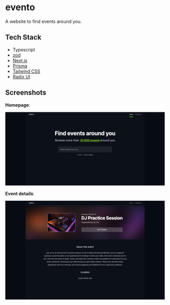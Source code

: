 # evento

A website to find events around you.

<!-- Visit the [deployed demo site](https://evento-rho.vercel.app/). -->

## Tech Stack

- Typescript
- [zod](https://github.com/colinhacks/zod)
- [Next.js](https://nextjs.org/)
- [Prisma](https://prisma.io/)
- [Tailwind CSS](https://tailwindcss.com/)
- [Radix UI](https://www.radix-ui.com/)

## Screenshots

**Homepage**:

![](./screenshot1.png)

**Event details**:

![](./screenshot2.png)
